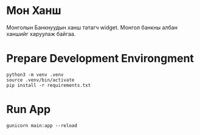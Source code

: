 Мон Ханш
========

Монголын Банкнуудын ханш татагч widget. Монгол банкны албан ханшийг харуулаж байгаа.


# Prepare Development Environgment

```console
python3 -m venv .venv
source .venv/bin/activate
pip install -r requirements.txt
```
# Run App

```console
gunicorn main:app --reload
```